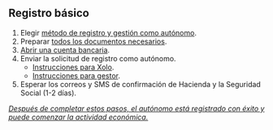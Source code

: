 ## Registro básico

1. Elegir [método de registro y gestión como autónomo](#preparación-para-registrarse-como-autónomo).
2. Preparar [todos los documentos necesarios](#documentos-necesarios-para-el-registro-como-autónomo).
3. [Abrir una cuenta bancaria](#cuenta-bancaria-para-autónomos).
4. Enviar la solicitud de registro como autónomo.
   - [Instrucciones para Xolo](#registro-como-autónomo-xolo).
   - [Instrucciones para gestor](#registro-de-autónomo-gestor).
5. Esperar los correos y SMS de confirmación de Hacienda y la Seguridad Social (1-2 días).

*<u>Después de completar estos pasos, el autónomo está registrado con éxito y puede comenzar la actividad económica.</u>*
